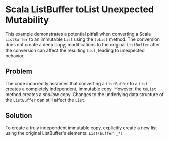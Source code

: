 # Scala ListBuffer toList Unexpected Mutability

This example demonstrates a potential pitfall when converting a Scala `ListBuffer` to an immutable `List` using the `toList` method.  The conversion does not create a deep copy; modifications to the original `ListBuffer` after the conversion can affect the resulting `List`, leading to unexpected behavior.

## Problem
The code incorrectly assumes that converting a `ListBuffer` to a `List` creates a completely independent, immutable copy.  However, the `toList` method creates a *shallow* copy. Changes to the underlying data structure of the `ListBuffer` can still affect the `List`.

## Solution
To create a truly independent immutable copy, explicitly create a new list using the original ListBuffer's elements:  `List(buffer:_*)`
